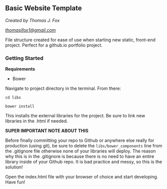 ## Basic Website Template

*Created by Thomas J. Fox*

*thomasjfox1@gmail.com*

File structure created for ease of use when starting new static, front-end project.
Perfect for a github.io portfolio project.

### Getting Started

**Requirements**
* Bower

Navigate to project directory in the terminal. From there:

`cd libs`

`bower install`

This installs the external libraries for the project.
Be sure to link new libraries in the .html if needed.

**SUPER IMPORTANT NOTE ABOUT THIS**

Before finally committing your repo to Github or anywhere else really for production (using git), be sure to delete the
`libs/bower_components`
line from the .gitignore file otherwise none of your libraries will deploy. The reason why this is in the .gitignore is because there is no need to have an entire library inside of your Github repo. It is bad practice and messy, so this is the solution!

Open the index.html file with your browser of choice and start developing.
Have fun!
